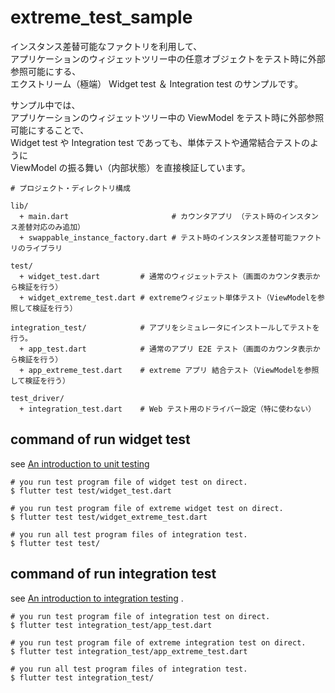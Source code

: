 # extreme_test_sample

インスタンス差替可能なファクトリを利用して、  
アプリケーションのウィジェットツリー中の任意オブジェクトをテスト時に外部参照可能にする、  
エクストリーム（極端） Widget test ＆ Integration test のサンプルです。

サンプル中では、  
アプリケーションのウィジェットツリー中の ViewModel をテスト時に外部参照可能にすることで、  
Widget test や Integration test であっても、単体テストや通常結合テストのように  
ViewModel の振る舞い（内部状態）を直接検証しています。

```
# プロジェクト・ディレクトリ構成

lib/
  + main.dart                       # カウンタアプリ （テスト時のインスタンス差替対応のみ追加）
  + swappable_instance_factory.dart # テスト時のインスタンス差替可能ファクトリのライブラリ
 
test/
  + widget_test.dart         # 通常のウィジェットテスト（画面のカウンタ表示から検証を行う）
  + widget_extreme_test.dart # extremeウィジェット単体テスト（ViewModelを参照して検証を行う）
 
integration_test/            # アプリをシミュレータにインストールしてテストを行う。
  + app_test.dart            # 通常のアプリ E2E テスト（画面のカウンタ表示から検証を行う）
  + app_extreme_test.dart    # extreme アプリ 結合テスト（ViewModelを参照して検証を行う）

test_driver/
  + integration_test.dart    # Web テスト用のドライバー設定（特に使わない） 
```

## command of run widget test

see [An introduction to unit testing](https://flutter.dev/docs/cookbook/testing/unit/introduction)

```shell
# you run test program file of widget test on direct.
$ flutter test test/widget_test.dart

# you run test program file of extreme widget test on direct.
$ flutter test test/widget_extreme_test.dart
```

```shell
# you run all test program files of integration test.
$ flutter test test/
```

## command of run integration test

see [An introduction to integration testing](https://flutter.dev/docs/cookbook/testing/integration/introduction) .

```shell
# you run test program file of integration test on direct.
$ flutter test integration_test/app_test.dart

# you run test program file of extreme integration test on direct.
$ flutter test integration_test/app_extreme_test.dart
```

```shell
# you run all test program files of integration test.
$ flutter test integration_test/
```